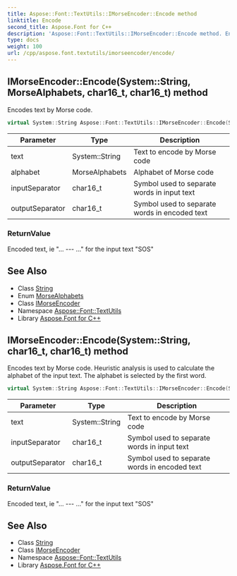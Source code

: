 ```yaml
---
title: Aspose::Font::TextUtils::IMorseEncoder::Encode method
linktitle: Encode
second_title: Aspose.Font for C++
description: 'Aspose::Font::TextUtils::IMorseEncoder::Encode method. Encodes text by Morse code in C++.'
type: docs
weight: 100
url: /cpp/aspose.font.textutils/imorseencoder/encode/
---
```

## IMorseEncoder::Encode(System::String, MorseAlphabets, char16_t, char16_t) method


Encodes text by Morse code.

```cpp
virtual System::String Aspose::Font::TextUtils::IMorseEncoder::Encode(System::String text, MorseAlphabets alphabet, char16_t inputSeparator=u' ', char16_t outputSeparator=u'/')=0
```


| Parameter | Type | Description |
| --- | --- | --- |
| text | System::String | Text to encode by Morse code |
| alphabet | MorseAlphabets | Alphabet of Morse code |
| inputSeparator | char16_t | Symbol used to separate words in input text |
| outputSeparator | char16_t | Symbol used to separate words in encoded text |

### ReturnValue

Encoded text, ie "... --- ..." for the input text "SOS"



## See Also

* Class [String](../../../system/string/)
* Enum [MorseAlphabets](../../morsealphabets/)
* Class [IMorseEncoder](../)
* Namespace [Aspose::Font::TextUtils](../../)
* Library [Aspose.Font for C++](../../../)
## IMorseEncoder::Encode(System::String, char16_t, char16_t) method


Encodes text by Morse code. Heuristic analysis is used to calculate the alphabet of the input text. The alphabet is selected by the first word.

```cpp
virtual System::String Aspose::Font::TextUtils::IMorseEncoder::Encode(System::String text, char16_t inputSeparator=u' ', char16_t outputSeparator=u'/')=0
```


| Parameter | Type | Description |
| --- | --- | --- |
| text | System::String | Text to encode by Morse code |
| inputSeparator | char16_t | Symbol used to separate words in input text |
| outputSeparator | char16_t | Symbol used to separate words in encoded text |

### ReturnValue

Encoded text, ie "... --- ..." for the input text "SOS"

## See Also

* Class [String](../../../system/string/)
* Class [IMorseEncoder](../)
* Namespace [Aspose::Font::TextUtils](../../)
* Library [Aspose.Font for C++](../../../)
